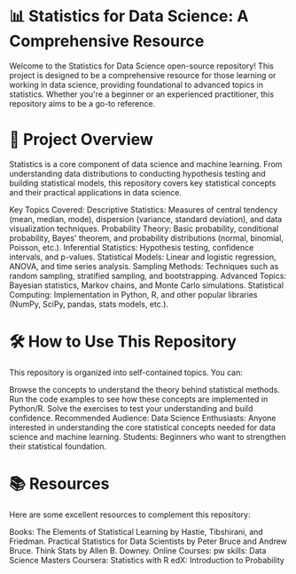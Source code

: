 # 📊 Statistics for Data Science: A Comprehensive Resource
Welcome to the Statistics for Data Science open-source repository! This project is designed to be a comprehensive resource for those learning or working in data science, providing foundational to advanced topics in statistics. Whether you're a beginner or an experienced practitioner, this repository aims to be a go-to reference.

# 🚀 Project Overview
Statistics is a core component of data science and machine learning. From understanding data distributions to conducting hypothesis testing and building statistical models, this repository covers key statistical concepts and their practical applications in data science.

Key Topics Covered:
Descriptive Statistics: Measures of central tendency (mean, median, mode), dispersion (variance, standard deviation), and data visualization techniques.
Probability Theory: Basic probability, conditional probability, Bayes' theorem, and probability distributions (normal, binomial, Poisson, etc.).
Inferential Statistics: Hypothesis testing, confidence intervals, and p-values.
Statistical Models: Linear and logistic regression, ANOVA, and time series analysis.
Sampling Methods: Techniques such as random sampling, stratified sampling, and bootstrapping.
Advanced Topics: Bayesian statistics, Markov chains, and Monte Carlo simulations.
Statistical Computing: Implementation in Python, R, and other popular libraries (NumPy, SciPy, pandas, stats models, etc.).

# 🛠️ How to Use This Repository
This repository is organized into self-contained topics. You can:

Browse the concepts to understand the theory behind statistical methods.
Run the code examples to see how these concepts are implemented in Python/R.
Solve the exercises to test your understanding and build confidence.
Recommended Audience:
Data Science Enthusiasts: Anyone interested in understanding the core statistical concepts needed for data science and machine learning.
Students: Beginners who want to strengthen their statistical foundation.

# 📚 Resources
Here are some excellent resources to complement this repository:

Books:
The Elements of Statistical Learning by Hastie, Tibshirani, and Friedman.
Practical Statistics for Data Scientists by Peter Bruce and Andrew Bruce.
Think Stats by Allen B. Downey.
Online Courses:
pw skills: Data Science Masters
Coursera: Statistics with R
edX: Introduction to Probability

